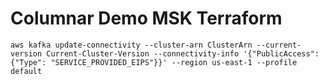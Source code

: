 # Columnar Demo MSK Terraform

````
aws kafka update-connectivity --cluster-arn ClusterArn --current-version Current-Cluster-Version --connectivity-info '{"PublicAccess": {"Type": "SERVICE_PROVIDED_EIPS"}}' --region us-east-1 --profile default
````
